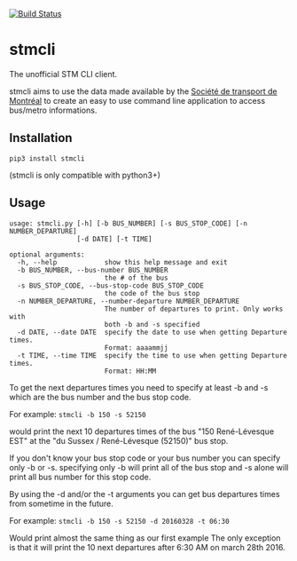 [![Build Status](https://travis-ci.org/stmcli/stmcli.svg?branch=master)](https://travis-ci.org/stmcli/stmcli)
# stmcli
The unofficial STM CLI client.

stmcli aims to use the data made available by the [Société de transport de Montréal](http://www.stm.info/)
to create an easy to use command line application to access bus/metro informations.

## Installation

``` pip3 install stmcli ```

(stmcli is only compatible with python3+)

## Usage

```
usage: stmcli.py [-h] [-b BUS_NUMBER] [-s BUS_STOP_CODE] [-n NUMBER_DEPARTURE]
                 [-d DATE] [-t TIME]

optional arguments:
  -h, --help            show this help message and exit
  -b BUS_NUMBER, --bus-number BUS_NUMBER
                        the # of the bus
  -s BUS_STOP_CODE, --bus-stop-code BUS_STOP_CODE
                        the code of the bus stop
  -n NUMBER_DEPARTURE, --number-departure NUMBER_DEPARTURE
                        The number of departures to print. Only works with
                        both -b and -s specified
  -d DATE, --date DATE  specify the date to use when getting Departure times.
                        Format: aaaammjj
  -t TIME, --time TIME  specify the time to use when getting Departure times.
                        Format: HH:MM
```

To get the next departures times you need to specify at least -b and -s which are the bus number and the bus stop code.

For example: ``` stmcli -b 150 -s 52150 ```

would print the next 10 departures times of the bus "150 René-Lévesque EST" at the "du Sussex / René-Lévesque (52150)" bus stop.

If you don't know your bus stop code or your bus number you can specify only -b or -s. specifying only -b will print all of the bus stop and -s alone will print all bus number for this stop code.

By using the -d and/or the -t arguments you can get bus departures times from sometime in the future.

For example: ``` stmcli -b 150 -s 52150 -d 20160328 -t 06:30 ```

Would print almost the same thing as our first example The only exception is that it will print the 10 next departures after 6:30 AM on march 28th 2016.
